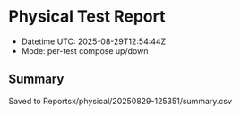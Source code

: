 # Physical Test Report
- Datetime UTC: 2025-08-29T12:54:44Z
- Mode: per-test compose up/down

## Summary
Saved to Reportsx/physical/20250829-125351/summary.csv
